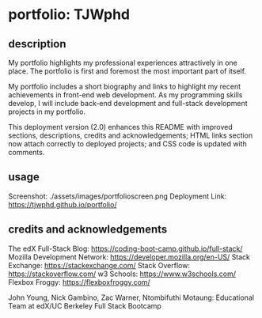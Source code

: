 # portfolio: TJWphd

## description

My portfolio highlights my professional experiences attractively in one place. The portfolio is first and foremost the most important part of itself.

My portfolio includes a short biography and links to highlight my recent achievements in front-end web development. As my programming skills develop, I will include back-end development and full-stack development projects in my portfolio.

This deployment version (2.0) enhances this README with improved sections, descriptions, credits and acknowledgements; HTML links section now attach correctly to deployed projects; and CSS code is updated with comments.

## usage

Screenshot: ./assets/images/portfolioscreen.png
Deployment Link: https://tjwphd.github.io/portfolio/

## credits and acknowledgements

The edX Full-Stack Blog: https://coding-boot-camp.github.io/full-stack/
Mozilla Development Network: https://developer.mozilla.org/en-US/
Stack Exchange: https://stackexchange.com/
Stack Overflow: https://stackoverflow.com/
w3 Schools: https://www.w3schools.com/
Flexbox Froggy: https://flexboxfroggy.com/

John Young, Nick Gambino, Zac Warner, Ntombifuthi Motaung:
Educational Team at edX/UC Berkeley Full Stack Bootcamp
